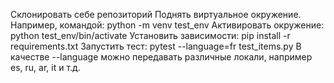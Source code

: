 Склонировать себе репозиторий
Поднять виртуальное окружение. Например, командой:
python -m venv test_env
Активировать окружение:
python test_env/bin/activate
Установить зависимости:
pip install -r requirements.txt
Запустить тест:
pytest --language=fr test_items.py
В качестве --language можно передавать различные локали, например es, ru, ar, it и т.д.
